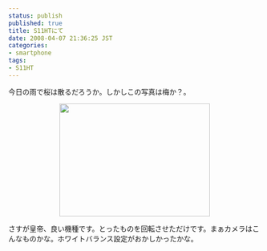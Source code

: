 ```yaml
---
status: publish
published: true
title: S11HTにて
date: 2008-04-07 21:36:25 JST
categories:
- smartphone
tags:
- S11HT
---
```

今日の雨で桜は散るだろうか。しかしこの写真は梅か？。
<p style="text-align: center"><a href="http://junkai.org/blog/wp-content/uploads/2008/04/imag0007_.jpg"><img class="alignnone size-medium wp-image-81" title="imag0007_" src="http://junkai.org/blog/wp-content/uploads/2008/04/imag0007_-300x225.jpg" alt="" width="300" height="225" /></a></p>
さすが皇帝、良い機種です。とったものを回転させただけです。まぁカメラはこんなものかな。ホワイトバランス設定がおかしかったかな。
